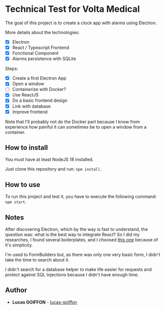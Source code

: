 # Technical Test for Volta Medical

The goal of this project is to create a clock app with alarms using Electron.

More details about the technologies:
- [x] Electron
- [x] React / Typescript Frontend
- [x] Fonctional Component
- [x] Alarms persistence with SQLite

Steps:
- [x] Create a first Electron App
- [x] Open a window
- [ ] Containerize with Docker?
- [x] Use ReactJS
- [x] Do a basic frontend design
- [x] Link with database
- [x] Improve frontend

Note that I'll probably not do the Docker part because I know from experience how painful it can sometimes be to open a window from a container.

## How to install

You must have at least NodeJS 18 installed.

Just clone this repository and run: ````npm install````.

## How to use

To run this project and test it, you have to execute the following command: ````npm start````.

## Notes

After discovering Electron, which by the way is fast to understand, the question was: what is the best way to integrate React?
So I did my researches, I found several boilerplates, and I choosed [this one](https://github.com/electron-react-boilerplate/electron-react-boilerplate) because of it's simplicity.

I'm used to FormBuilders but, as there was only one very basic form, I didn't take the time to search about it.

I didn't search for a database helper to make life easier for requests and protect against SQL Injections because I didn't have enough time.

## Author
* **Lucas GOIFFON** - [lucas-goiffon](https://lucas-goiffon.eu/)